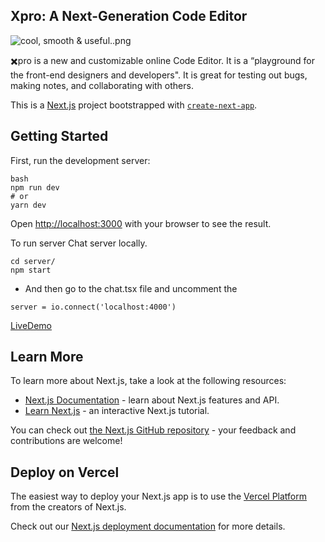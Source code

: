 ## Xpro: A Next-Generation Code Editor


![cool, smooth & useful..png](https://cdn.hashnode.com/res/hashnode/image/upload/v1612765322346/dpERJJM3A.png)


✖️pro is a new and customizable online Code Editor. It is a “playground for the front-end designers and developers". It is great for testing out bugs, making notes, and collaborating with others.


This is a [Next.js](https://nextjs.org/) project bootstrapped with [`create-next-app`](https://github.com/vercel/next.js/tree/canary/packages/create-next-app).

## Getting Started

First, run the development server:

```
bash
npm run dev
# or
yarn dev

```

Open [http://localhost:3000](http://localhost:3000) with your browser to see the result.


To run server Chat server locally.

```
cd server/
npm start

``` 
- And then go to the chat.tsx file and uncomment the 

```
server = io.connect('localhost:4000')

``` 

 [LiveDemo](https://code-editor-xpro.vercel.app/) 



## Learn More

To learn more about Next.js, take a look at the following resources:

- [Next.js Documentation](https://nextjs.org/docs) - learn about Next.js features and API.
- [Learn Next.js](https://nextjs.org/learn) - an interactive Next.js tutorial.

You can check out [the Next.js GitHub repository](https://github.com/vercel/next.js/) - your feedback and contributions are welcome!

## Deploy on Vercel

The easiest way to deploy your Next.js app is to use the [Vercel Platform](https://vercel.com/new?utm_medium=default-template&filter=next.js&utm_source=create-next-app&utm_campaign=create-next-app-readme) from the creators of Next.js.

Check out our [Next.js deployment documentation](https://nextjs.org/docs/deployment) for more details.
